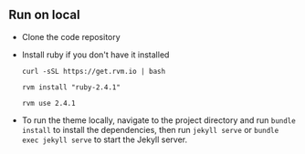 ## Run on local

* Clone the code repository

* Install ruby if you don't have it installed

  ```
  curl -sSL https://get.rvm.io | bash
  ```

  ```
  rvm install "ruby-2.4.1"
  ```

  ```
  rvm use 2.4.1
  ```

* To run the theme locally, navigate to the project directory and run `bundle install` to install the dependencies, then run `jekyll serve` or `bundle exec jekyll serve` to start the Jekyll server.